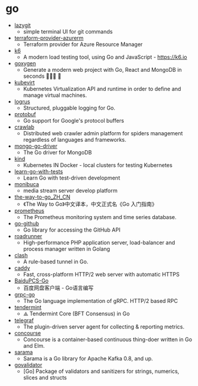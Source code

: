# go
- [lazygit](https://github.com/jesseduffield/lazygit)
  - simple terminal UI for git commands
- [terraform-provider-azurerm](https://github.com/terraform-providers/terraform-provider-azurerm)
  - Terraform provider for Azure Resource Manager
- [k6](https://github.com/loadimpact/k6)
  - A modern load testing tool, using Go and JavaScript - https://k6.io
- [goxygen](https://github.com/Shpota/goxygen)
  - Generate a modern web project with Go, React and MongoDB in seconds 👩🏻‍💻 🚀
- [kubevirt](https://github.com/kubevirt/kubevirt)
  - Kubernetes Virtualization API and runtime in order to define and manage virtual machines.
- [logrus](https://github.com/sirupsen/logrus)
  - Structured, pluggable logging for Go.
- [protobuf](https://github.com/golang/protobuf)
  - Go support for Google's protocol buffers
- [crawlab](https://github.com/crawlab-team/crawlab)
  - Distributed web crawler admin platform for spiders management regardless of languages and frameworks.
- [mongo-go-driver](https://github.com/mongodb/mongo-go-driver)
  - The Go driver for MongoDB
- [kind](https://github.com/kubernetes-sigs/kind)
  - Kubernetes IN Docker - local clusters for testing Kubernetes
- [learn-go-with-tests](https://github.com/quii/learn-go-with-tests)
  - Learn Go with test-driven development
- [monibuca](https://github.com/langhuihui/monibuca)
  - media stream server develop platform
- [the-way-to-go_ZH_CN](https://github.com/unknwon/the-way-to-go_ZH_CN)
  - 《The Way to Go》中文译本，中文正式名《Go 入门指南》
- [prometheus](https://github.com/prometheus/prometheus)
  - The Prometheus monitoring system and time series database.
- [go-github](https://github.com/google/go-github)
  - Go library for accessing the GitHub API
- [roadrunner](https://github.com/spiral/roadrunner)
  - High-performance PHP application server, load-balancer and process manager written in Golang
- [clash](https://github.com/Dreamacro/clash)
  - A rule-based tunnel in Go.
- [caddy](https://github.com/caddyserver/caddy)
  - Fast, cross-platform HTTP/2 web server with automatic HTTPS
- [BaiduPCS-Go](https://github.com/iikira/BaiduPCS-Go)
  - 百度网盘客户端 - Go语言编写
- [grpc-go](https://github.com/grpc/grpc-go)
  - The Go language implementation of gRPC. HTTP/2 based RPC
- [tendermint](https://github.com/tendermint/tendermint)
  - ⟁ Tendermint Core (BFT Consensus) in Go
- [telegraf](https://github.com/influxdata/telegraf)
  - The plugin-driven server agent for collecting & reporting metrics.
- [concourse](https://github.com/concourse/concourse)
  - Concourse is a container-based continuous thing-doer written in Go and Elm.
- [sarama](https://github.com/Shopify/sarama)
  - Sarama is a Go library for Apache Kafka 0.8, and up.
- [govalidator](https://github.com/asaskevich/govalidator)
  - [Go] Package of validators and sanitizers for strings, numerics, slices and structs

